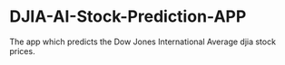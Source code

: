 # DJIA-AI-Stock-Prediction-APP
The app which predicts the Dow Jones International Average djia stock prices. 
